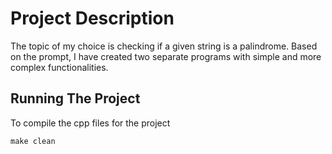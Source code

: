 # Project Description
The topic of my choice is checking if a given string is a palindrome. Based on the prompt, I have created two separate programs with simple and more complex functionalities.

## Running The Project
To compile the cpp files for the project
```{bash}
make clean
```
